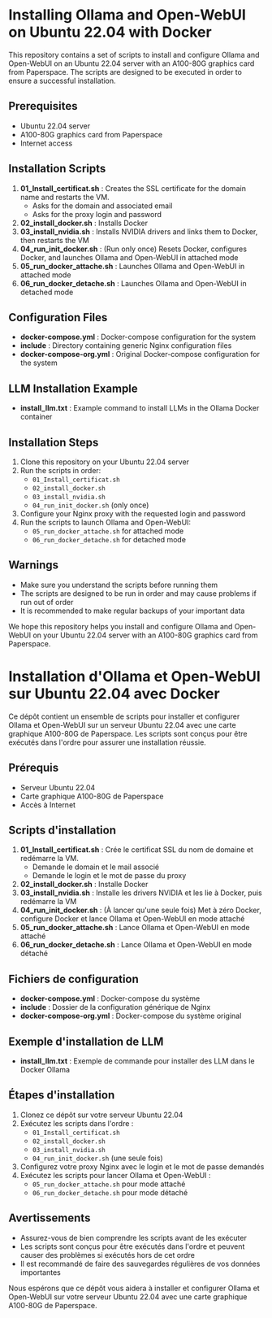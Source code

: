# Installing Ollama and Open-WebUI on Ubuntu 22.04 with Docker

This repository contains a set of scripts to install and configure Ollama and Open-WebUI on an Ubuntu 22.04 server with an A100-80G graphics card from Paperspace. The scripts are designed to be executed in order to ensure a successful installation.

## Prerequisites

* Ubuntu 22.04 server
* A100-80G graphics card from Paperspace
* Internet access

## Installation Scripts

1. **01_Install_certificat.sh** : Creates the SSL certificate for the domain name and restarts the VM.
    * Asks for the domain and associated email
    * Asks for the proxy login and password
2. **02_install_docker.sh** : Installs Docker
3. **03_install_nvidia.sh** : Installs NVIDIA drivers and links them to Docker, then restarts the VM
4. **04_run_init_docker.sh** : (Run only once) Resets Docker, configures Docker, and launches Ollama and Open-WebUI in attached mode
5. **05_run_docker_attache.sh** : Launches Ollama and Open-WebUI in attached mode
6. **06_run_docker_detache.sh** : Launches Ollama and Open-WebUI in detached mode

## Configuration Files

* **docker-compose.yml** : Docker-compose configuration for the system
* **include** : Directory containing generic Nginx configuration files
* **docker-compose-org.yml** : Original Docker-compose configuration for the system

## LLM Installation Example

* **install_llm.txt** : Example command to install LLMs in the Ollama Docker container

## Installation Steps

1. Clone this repository on your Ubuntu 22.04 server
2. Run the scripts in order:
    * `01_Install_certificat.sh`
    * `02_install_docker.sh`
    * `03_install_nvidia.sh`
    * `04_run_init_docker.sh` (only once)
3. Configure your Nginx proxy with the requested login and password
4. Run the scripts to launch Ollama and Open-WebUI:
    * `05_run_docker_attache.sh` for attached mode
    * `06_run_docker_detache.sh` for detached mode

## Warnings

* Make sure you understand the scripts before running them
* The scripts are designed to be run in order and may cause problems if run out of order
* It is recommended to make regular backups of your important data

We hope this repository helps you install and configure Ollama and Open-WebUI on your Ubuntu 22.04 server with an A100-80G graphics card from Paperspace.

# Installation d'Ollama et Open-WebUI sur Ubuntu 22.04 avec Docker

Ce dépôt contient un ensemble de scripts pour installer et configurer Ollama et Open-WebUI sur un serveur Ubuntu 22.04 avec une carte graphique A100-80G de Paperspace. Les scripts sont conçus pour être exécutés dans l'ordre pour assurer une installation réussie.

## Prérequis

* Serveur Ubuntu 22.04
* Carte graphique A100-80G de Paperspace
* Accès à Internet

## Scripts d'installation

1. **01_Install_certificat.sh** : Crée le certificat SSL du nom de domaine et redémarre la VM.
    * Demande le domain et le mail associé
    * Demande le login et le mot de passe du proxy
2. **02_install_docker.sh** : Installe Docker
3. **03_install_nvidia.sh** : Installe les drivers NVIDIA et les lie à Docker, puis redémarre la VM
4. **04_run_init_docker.sh** : (À lancer qu'une seule fois) Met à zéro Docker, configure Docker et lance Ollama et Open-WebUI en mode attaché
5. **05_run_docker_attache.sh** : Lance Ollama et Open-WebUI en mode attaché
6. **06_run_docker_detache.sh** : Lance Ollama et Open-WebUI en mode détaché

## Fichiers de configuration

* **docker-compose.yml** : Docker-compose du système
* **include** : Dossier de la configuration générique de Nginx
* **docker-compose-org.yml** : Docker-compose du système original

## Exemple d'installation de LLM

* **install_llm.txt** : Exemple de commande pour installer des LLM dans le Docker Ollama

## Étapes d'installation

1. Clonez ce dépôt sur votre serveur Ubuntu 22.04
2. Exécutez les scripts dans l'ordre :
    * `01_Install_certificat.sh`
    * `02_install_docker.sh`
    * `03_install_nvidia.sh`
    * `04_run_init_docker.sh` (une seule fois)
3. Configurez votre proxy Nginx avec le login et le mot de passe demandés
4. Exécutez les scripts pour lancer Ollama et Open-WebUI :
    * `05_run_docker_attache.sh` pour mode attaché
    * `06_run_docker_detache.sh` pour mode détaché

## Avertissements

* Assurez-vous de bien comprendre les scripts avant de les exécuter
* Les scripts sont conçus pour être exécutés dans l'ordre et peuvent causer des problèmes si exécutés hors de cet ordre
* Il est recommandé de faire des sauvegardes régulières de vos données importantes

Nous espérons que ce dépôt vous aidera à installer et configurer Ollama et Open-WebUI sur votre serveur Ubuntu 22.04 avec une carte graphique A100-80G de Paperspace.